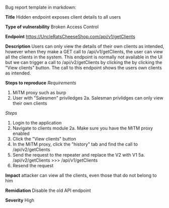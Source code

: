 Bug report template in markdown:


**Title**
Hidden endpoint exposes client details to all users

**Type of vulnerability**
Broken Access Control

**Endpoint**
https://UncleRatsCheeseShop.com/api/v1/getClients

**Description**
Users can only view the details of their own clients as intended, however when they make a GET call to /api/v1/getClients, the user can view all the clients in the system.
This endpoint is normally not available in the UI but we can trigger a call to /api/v2/getClients by clicking the by clicking the "View clients" button.
The call to this endpoint shows the users own clients as intended.

**Steps to reproduce**
*Requirements*
1. MiTM proxy such as burp
2. User with "Salesmen" priviledges
	2a. Salesman privlidges can only view their own clients

*Steps*
1. Login to the application
2. Navigate to clients module
	2a. Make sure you have the MiTM proxy enabled
3. Click the "View clients" button
4. In the MiTM proxy, click the "history" tab and find the call to /api/v2/getClients
5. Send the request to the repeater and replace the V2 with V1 
	5a. /api/v2/getClients >>> /api/v1/getClients
6. Resend the request

**Impact**
attacker can view all the clients, even those that do not belong to him

**Remidiation**
Disable the old API endpoint

**Severity**
High

